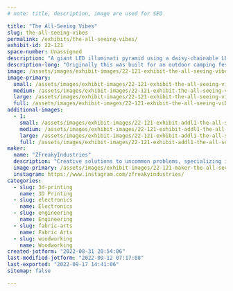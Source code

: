 ```yaml
---
# note: title, description, image are used for SEO

title: "The All-Seeing Vibes"
slug: the-all-seeing-vibes
permalink: /exhibits/the-all-seeing-vibes/
exhibit-id: 22-121
space-number: Unassigned
description: "A giant LED illuminati pyramid using a daisy-chainable LED control system."
description-long: "Originally this was built for an outdoor camping festival as an art piece. Here not only is there spectacle in how large the piece came out, but several, multi-discipline engineering challenges were overcome to accomplish this exhibit. Elements of wood-working, lots of 3D printing, electrical engineering, PCB design, fiber arts and more were all integrated together in only under as much careful watch as the pyramid itself symbolizes"
image: /assets/images/exhibit-images/22-121-exhibit-the-all-seeing-vibes-all-seeing-vibes-render-large.png
image-primary: 
  small: /assets/images/exhibit-images/22-121-exhibit-the-all-seeing-vibes-all-seeing-vibes-render-small.png
  medium: /assets/images/exhibit-images/22-121-exhibit-the-all-seeing-vibes-all-seeing-vibes-render-medium.png
  large: /assets/images/exhibit-images/22-121-exhibit-the-all-seeing-vibes-all-seeing-vibes-render-large.png
  full: /assets/images/exhibit-images/22-121-exhibit-the-all-seeing-vibes-all-seeing-vibes-render-full.png
additional-images: 
  - 1:
    small: /assets/images/exhibit-images/22-121-exhibit-addl1-the-all-seeing-vibes-all-seeing-vibes-progress-small.JPG
    medium: /assets/images/exhibit-images/22-121-exhibit-addl1-the-all-seeing-vibes-all-seeing-vibes-progress-medium.JPG
    large: /assets/images/exhibit-images/22-121-exhibit-addl1-the-all-seeing-vibes-all-seeing-vibes-progress-large.JPG
    full: /assets/images/exhibit-images/22-121-exhibit-addl1-the-all-seeing-vibes-all-seeing-vibes-progress-full.JPG
maker: 
  name: "ZFreakyIndustries"
  description: "Creative solutions to uncommon problems, specializing in embedded electronics, Arduino, and LED lighting arrays. Also involved in pushing the limits of 3D printing applications."
  image-primary: /assets/images/exhibit-images/22-121-maker-the-all-seeing-vibes-z-freaky-industries-retrov-11-medium.jpg
  instagram: https://www.instagram.com/zfreakyindustries/
categories: 
  - slug: 3d-printing
    name: 3D Printing
  - slug: electronics
    name: Electronics
  - slug: engineering
    name: Engineering
  - slug: fabric-arts
    name: Fabric Arts
  - slug: woodworking
    name: Woodworking
created-jotform: "2022-08-31 20:54:06"
last-modified-jotform: "2022-09-12 07:17:08"
last-exported: "2022-09-17 14:41:06"
sitemap: false

---
```

